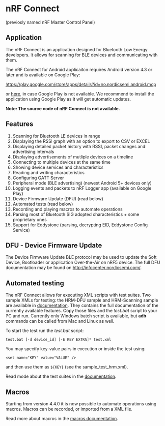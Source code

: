 # nRF Connect

(previosly named nRF Master Control Panel)

## Application

The nRF Connect is an application designed for Bluetooth Low Energy developers. It allows for scanning for BLE devices and communicating with them.

The nRF Connect for Android applicaiton requires Android version 4.3 or later and is available on Google Play:

https://play.google.com/store/apps/details?id=no.nordicsemi.android.mcp

or [here](https://github.com/NordicSemiconductor/Android-nRF-Connect/releases), in case Google Play is not available. We recommend to install the application using Google Play as it will get automatic updates.

**Note: The source code of nRF Connect is not available.**

## Features

1. Scanning for Bluetooth LE devices in range
1. Displaying the RSSI graph with an option to export to CSV or EXCEL
1. Displaying detailed packet history with RSSI, packet changes and advertising intervals
1. Displaying advertisements of mutliple devices on a timeline
1. Connecting to multiple devices at the same time
1. Showing device services and characteristics
1. Reading and writing characteristics
1. Configuring GATT Server
1. Peripheral mode (BLE advertising) (newest Android 5+ devices only)
1. Logging events and packets to nRF Logger app (available on Google Play)
1. Device Firmware Update (DFU) (read below)
1. Automated tests (read below)
1. Recording and playing macros to automate operations
1. Parsing most of Bluetooth SIG adopted characteristics + some proprietary ones
1. Support for Eddystone (parsing, decrypting EID, Eddystone Config Service)

## DFU - Device Firmware Update

The Device Firmware Update BLE protocol may be used to update the Soft Device, Bootloader or application Over-the-Air on nRF5 device. 
The full DFU documentation may be found on http://infocenter.nordicsemi.com/.

## Automated testing

The nRF Connect allows for executing XML scripts with test suites. Two sample XMLs for testing: the HRM-DFU sample and HRM-Scanning sample are 
available in [documentation](documentation/Automated%20tests). They contains the full documentation of the currently available features. 
Copy those files and the *test.bat* script to your PC and run. Currently only Windows batch script is available, but **adb** commands can
be called from Mac and Linux as well.

To start the test run the *test.bat* script:

    test.bat [-d device_id] [-E KEY EXTRA]* test.xml

You may specify key-value pairs in execution or inside the test using 

    <set name="KEY" value="VALUE" />
    
and then use them as `${KEY}` (see the sample_test_hrm.xml).

Read mode about the test suites in the [documentation](documentation/Automated%20tests/README.md).

## Macros

Starting from version 4.4.0 it is now possible to automate operations using macros. Macros can be recorded, or imported from a XML file.

Read more about macros in the [macros documentation](documentation/Macros/README.md).
